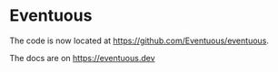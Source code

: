 # Eventuous

The code is now located at https://github.com/Eventuous/eventuous.

The docs are on https://eventuous.dev
